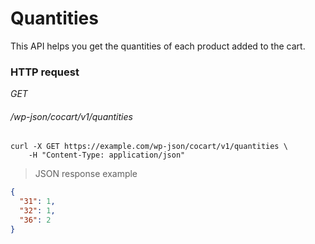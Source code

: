 # Quantities #

This API helps you get the quantities of each product added to the cart.

### HTTP request ###

<div class="api-endpoint">
	<div class="endpoint-data">
		<i class="label label-get">GET</i>
		<h6>/wp-json/cocart/v1/quantities</h6>
	</div>
</div>

```shell
curl -X GET https://example.com/wp-json/cocart/v1/quantities \
	-H "Content-Type: application/json"
```

> JSON response example

```json
{
  "31": 1,
  "32": 1,
  "36": 2
}
```
